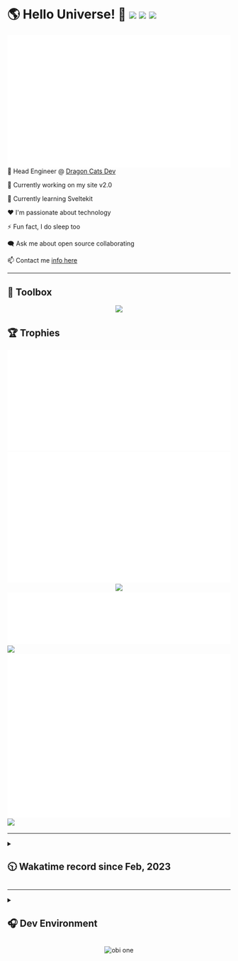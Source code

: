 <h1>🌎 Hello Universe! 👋
<img src='https://wakatime.com/badge/user/a61fe4dd-5464-48ee-825a-134d74f90884.svg?style=flat-square'>
<img src='https://api.visitorbadge.io/api/visitors?path=https%3A%2F%2Fgithub.com%2Fdaemon-node-byte&countColor=&style=flat-square' height='22'>
<img src='https://img.shields.io/github/followers/daemon-node-byte?label=Followers&style=flat-square' height='22'>
</h1>

<img align='right' src='./assets/metrics.base.svg'>

<!-- 💼 Software Developer II @ [One Origin](https://oneorigin.us/) -->

<!-- 💼 Engineer Consultant @ [Banyan Labs](https://banyanlabs.io/) -->

💼 Head Engineer @ [Dragon Cats Dev](https://DragonCats.dev/)

🔭 Currently working on my site v2.0

🌱 Currently learning Sveltekit

❤️ I'm passionate about technology

⚡ Fun fact, I do sleep too

🗨️ Ask me about open source collaborating

📫 Contact me [info here](https://www.joshmclain.com/#contact)

---

## 🧰 Toolbox

<p align="center">
  <a href="https://skillicons.dev">
    <img src="https://skillicons.dev/icons?i=md,html,css,js,regex,sass,tailwind,ts,react,styledcomponents,redux,next,gatsby,remix,vue,nuxt,svelte,nodejs,express,mongodb,postgres,jest,webpack,vite,rollup,docker,nginx,aws,heroku,vercel,netlify,jenkins,linux,mint,ubuntu,redhat,kali,apple,bash,powershell,vim,git,githubactions,github,gitlab,vscode,idea,maven,gradle,java,spring,python&theme=dark" />
  </a>
</p>

## 🏆 Trophies

<div align='center'>
<img src='./assets/metrics.plugin.achievements.compact.svg'>
<img src='./assets/metrics.plugin.habits.charts.svg'>
<img src='https://github-profile-trophy.vercel.app/?username=daemon-node-byte&theme=darkhub&no-frame=true&margin-w=10'>
</div>

<div align=''>
<img src='./assets/metrics.plugin.habits.facts.svg'>
<img src='https://streak-stats.demolab.com?user=daemon-node-byte&theme=dark' width='340'>
<div>
</div>

<img src='./assets/metrics.plugin.wakatime.svg'>
<img src='./assets/octocat.png' width='340'>
<!-- <img src='./assets/metrics.plugin.code.svg'> -->
</div>

---

<details>
<summary>

## 🕥 Wakatime record since Feb, 2023

</summary>

<!--START_SECTION:waka-->
![Code Time](http://img.shields.io/badge/Code%20Time-1%2C960%20hrs-blue)

![Profile Views](http://img.shields.io/badge/Profile%20Views-9-blue)

**🐱 My GitHub Data** 

> 📦 626.8 kB Used in GitHub's Storage 
 > 
> 🏆 706 Contributions in the Year 2024
 > 
> 🚫 Not Opted to Hire
 > 
> 📜 15 Public Repositories 
 > 
> 🔑 54 Private Repositories 
 > 
**I'm a Night 🦉** 

```text
🌞 Morning                231 commits         ████░░░░░░░░░░░░░░░░░░░░░   16.91 % 
🌆 Daytime                337 commits         ██████░░░░░░░░░░░░░░░░░░░   24.67 % 
🌃 Evening                521 commits         ██████████░░░░░░░░░░░░░░░   38.14 % 
🌙 Night                  277 commits         █████░░░░░░░░░░░░░░░░░░░░   20.28 % 
```
📅 **I'm Most Productive on Tuesday** 

```text
Monday                   214 commits         ████░░░░░░░░░░░░░░░░░░░░░   15.67 % 
Tuesday                  316 commits         ██████░░░░░░░░░░░░░░░░░░░   23.13 % 
Wednesday                240 commits         ████░░░░░░░░░░░░░░░░░░░░░   17.57 % 
Thursday                 127 commits         ██░░░░░░░░░░░░░░░░░░░░░░░   09.30 % 
Friday                   104 commits         ██░░░░░░░░░░░░░░░░░░░░░░░   07.61 % 
Saturday                 172 commits         ███░░░░░░░░░░░░░░░░░░░░░░   12.59 % 
Sunday                   193 commits         ████░░░░░░░░░░░░░░░░░░░░░   14.13 % 
```


📊 **This Week I Spent My Time On** 

```text
🕑︎ Time Zone: America/Phoenix

💬 Programming Languages: 
TypeScript               37 hrs 1 min        █████████████████░░░░░░░░   69.78 % 
YAML                     3 hrs 29 mins       ██░░░░░░░░░░░░░░░░░░░░░░░   06.58 % 
JSON                     3 hrs 27 mins       ██░░░░░░░░░░░░░░░░░░░░░░░   06.52 % 
Prisma                   2 hrs 43 mins       █░░░░░░░░░░░░░░░░░░░░░░░░   05.14 % 
Other                    2 hrs 39 mins       █░░░░░░░░░░░░░░░░░░░░░░░░   05.01 % 

🔥 Editors: 
VS Code                  53 hrs 4 mins       █████████████████████████   100.00 % 

💻 Operating System: 
Mac                      53 hrs 4 mins       █████████████████████████   100.00 % 
```

**I Mostly Code in TypeScript** 

```text
TypeScript               22 repos            █████████░░░░░░░░░░░░░░░░   35.48 % 
Svelte                   3 repos             █░░░░░░░░░░░░░░░░░░░░░░░░   04.84 % 
Vue                      3 repos             █░░░░░░░░░░░░░░░░░░░░░░░░   04.84 % 
Python                   2 repos             █░░░░░░░░░░░░░░░░░░░░░░░░   03.23 % 
Shell                    1 repo              ░░░░░░░░░░░░░░░░░░░░░░░░░   01.61 % 
```




 Last Updated on 07/10/2024 18:39:01 UTC
<!--END_SECTION:waka-->

</details>

---

<details>
<summary>

## 🎧 Dev Environment

</summary>

> ### _I'm not a player 🐱 I just code a lot..._

<div align='center'>
<img src='https://spotify-github-profile.vercel.app/api/view?uid=31knnovcfatt7mqmu6yaa5htulxi&cover_image=true&theme=default&show_offline=false&background_color=121212' width='420'>
<img src='https://spotify-recently-played-readme.vercel.app/api?user=31knnovcfatt7mqmu6yaa5htulxi&width=400&count=10'>
</div>
</details>

<!-- ## Memes

who doesn't love memes? -->

<div align='center'>

![obi one](./assets/unfilimar_obi.jpg)

</div>

<!-- <div align='center'>
<img src='https://www.data-card-for-spotify.com/api/card?user_id=31knnovcfatt7mqmu6yaa5htulxi&hide_playing=1&hide_recents=1&limit=10&custom_title=daemon-node-byte%20Spotify%20Data'>
</div> -->
